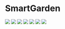 # SmartGarden

![](screenshots/desconectado.jpeg)
![](screenshots/Home.jpeg)
![](screenshots/Mantenimiento1.jpeg)
![](screenshots/Mantenimiento2.jpeg)
![](screenshots/Mantenimiento.jpeg)
![](screenshots/MantenimientoK.jpeg)
![](screenshots/settings.jpeg)
